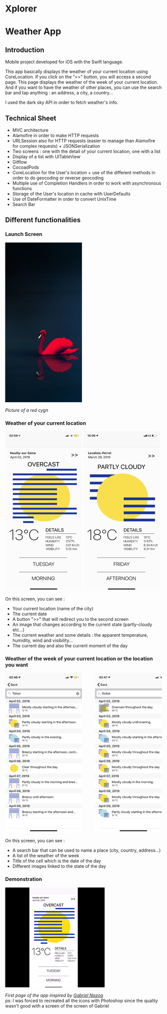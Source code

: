 # Xplorer 
# Weather App

## Introduction

Mobile project developed for iOS with the Swift language.

This app basically displays the weather of your current location using CoreLocation. 
If you click on the ">>" button, you will access a second page. This page displays the weather of the week of your current location. And if you want to have the weather of other places, you can use the search bar and tap anything : an address, a city, a country...

I used the dark sky API in order to fetch weather's info.


## Technical Sheet

- MVC architecture 
- Alamofire in order to make HTTP requests
- URLSession also for HTTP requests (easier to manage than Alamofire for complex requests) + JSONSerialization
- Two screens : one with the detail of your current location, one with a list
- Display of a list with UITableView
- Gitflow
- CocoadPods
- CoreLocation for the User's location + use of the different methods in order to do geocoding or reverse geocoding
- Multiple use of Completion Handlers in order to work with asynchronous functions
- Storage of the User's location in cache with UserDefaults
- Use of DateFormatter in order to convert UnixTime
- Search Bar


## Different functionalities

### Launch Screen

<img src="img/cygne-rouge.jpg" alt="red-cygn" width="247" height="512">

<i> Picture of a red cygn </i>

### Weather of your current location

<img src="img/screen_neuilly.jpeg" alt="paris" width="247" height="512">     <img src="img/screen_levallois.PNG" alt="levallois" width="247" height="512">

On this screen, you can see :
- Your current location (name of the city)
- The current date
- A button ">>" that will redirect you to the second screen
- An image that changes according to the current state (partly-cloudy etc...)
- The current weather and some details : the apparent temperature, humidity, wind and visibility...
- The current day and also the current moment of the day

### Weather of the week of your current location or the location you want

<pre>
<img src="img/IMG_5479.PNG" alt="tokyo" width="247" height="512">     <img src="img/IMG_5480.PNG" alt="beijing" width="247" height="512">     <img src="img/IMG_5481.PNG" alt="dubai" width="247" height="512"> </pre>

On this screen, you can see :
- A search bar that can be used to name a place (city, country, address...)
- A list of the weather of the week 
- Title of the cell which is the date of the day
- Different images linked to the state of the day

### Demonstration

<img src="img/demo.gif" alt="demo">


<i> First page of the app inspired by <a href="https://etapes.com/gabriel-nazoa-weather-app/#&gid=1&pid=1">Gabriel Nazoa</a> </i> <br/>
ps: I was forced to recreated all the icons with Photoshop since the quality wasn't good with a screen of the screen of Gabriel
